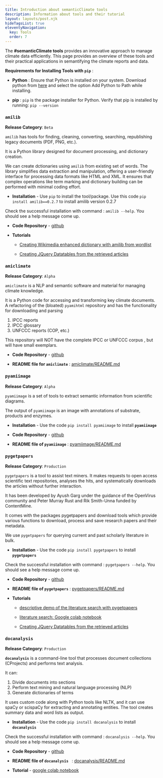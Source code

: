 ```yaml
---
title: Introduction about semanticClimate tools
description: Information about tools and their tutorial
layout: layouts/post.njk
hideTagsList: true
eleventyNavigation:
  key: Tools
  order: 7
---
```


The **#semanticClimate tools** provides an innovative approach to manage climate data efficiently. This page provides an overview of these tools and their practical applications in semantifying the climate reports and data.

**Requirements for Installing Tools with `pip`** : 

- **Python** : Ensure that Python is installed on your system. Download python from [here](https://www.python.org/downloads/) and select the option Add Python to Path while installing.
  
- **pip** : `pip` is the package installer for Python. Verify that pip is installed by running: `pip --version` 

### ```amilib```

**Release Category**: `Beta`

```amilib``` has tools for finding, cleaning, converting, searching, republishing legacy documents (PDF, PNG, etc.).

It is a Python library designed for document processing, and dictionary creation.

We can create dctionaries using ```amilib``` from existing set of words.
The library simplifies data extraction and manipulation, offering a user-friendly interface for processing data formats like HTML and XML. It ensures that complex operations like term marking and dictionary building can be performed with minimal coding effort.

- **Installation** - Use `pip` to install the tool/package. Use this code `pip install amilib==0.2.7` to install amilib version 0.2.7

Check the successful installation with command : `amilib --help`. You should see a help message come up.

- **Code Repository** - [github](https://github.com/petermr/amilib)

- **Tutorials** 
  
  - [Creating Wikimedia enhanced dictionary with amilib from wordlist](https://colab.research.google.com/drive/1QNETQ3bZFgOvu2iyZCZ0jM9tjTWuUiPi) 
  
  - [Creating JQuery Datatables from the retrieved articles](https://colab.research.google.com/drive/1RumRjh0EnKcLDmXhtYvxqMKi39BX_sB1#scrollTo=6KLi8nSQhfIx)
 

### ```amiclimate```

**Release Category**: `Alpha`

```amiclimate``` is a NLP and semantic software and material for managing climate knowledge.

It is a Python code for accessing and transforming key climate documents. A refactoring of the (bloated) ```pyamihtml``` repository and has the functionality for downloading and parsing

1.  IPCC reports
2.  IPCC glossary
3.  UNFCCC reports (COP, etc.)

This repository will NOT have the complete IPCC or UNFCCC corpus , but will have small exemplars.

- **Code Repository** - [github](https://github.com/petermr/amiclimate)

- **README file for ```amiclimate```** : [amiclimate/README.md](https://github.com/petermr/amiclimate/blob/main/README.md)

### ```pyamiimage```

**Release Category**: `Alpha`

```pyamiimage``` is a set of tools to extract semantic information from scientific diagrams.

The output of ```pyamiimage``` is an image with annotations of substrate, products and enzymes.

- **Installation** - Use the code `pip install pyamiimage` to install **`pyamiimage`**

- **Code Repository** - [github](https://github.com/petermr/pyamiimage)

- **README file of ```pyamiimage```** : [pyamiimage/README.md](https://github.com/petermr/pyamiimage/blob/main/README.md)


### ```pygetpapers```

**Release Category**: `Production`

```pygetpapers``` is a tool to assist text miners. It makes requests to open access scientific text repositories, analyses the hits, and systematically downloads the articles without further interaction. 

It has been developed by  Ayush Garg under the guidance of the OpenVirus community and Peter Murray Rust and Rik Smith-Unna funded by ContentMine.

It comes with the packages pygetpapers and download tools which provide various functions to download, process and save research papers and their metadata.

We use ```pygetpapers``` for querying current and past scholarly literature in bulk.

- **Installation** - Use the code `pip install pygetpapers` to install **`pygetpapers`**

Check the successful installation with command : `pygetpapers --help`. You should see a help message come up.

- **Code Repository** - [github](https://github.com/petermr/pygetpapers)

- **README file of ```pygetpapers```** : [pygetpapers/README.md](https://github.com/petermr/pygetpapers/blob/main/README.md)

- **Tutorials** 

  - [descriptive demo of the literature search with pygetpapers](https://youtu.be/cOW_NTeqErk)

  - [literature search: Google colab notebook](https://colab.research.google.com/drive/1-vM3BKV7NjvFXAdLGuqyNMh4VhPq6uMa?usp=sharing)

  - [Creating JQuery Datatables from the retrieved articles](https://colab.research.google.com/drive/1RumRjh0EnKcLDmXhtYvxqMKi39BX_sB1#scrollTo=6KLi8nSQhfIx)

### ```docanalysis```

**Release Category**: `Production`

**```docanalysis```** is a command-line tool that processes document collections (CProjects) and performs text analysis. 

It can:

1.  Divide documents into sections
2.  Perform text mining and natural language processing (NLP)
3.  Generate dictionaries of terms
   
It uses custom code along with Python tools like NLTK, and it can use spaCy or scispaCy for extracting and annotating entities. The tool creates summary data and word lists as output.

- **Installation** - Use the code `pip install docanalysis` to install **`docanalysis`**

Check the successful installation with command : `docanalysis --help`. You should see a help message come up.

- **Code Repository** - [github](https://github.com/petermr/docanalysis)

- **README file of ```docanalysis ```** : [docanalysis/README.md](https://github.com/petermr/docanalysis/blob/main/README.md)

- **Tutorial** - [google colab notebook](https://colab.research.google.com/drive/1sT2Die3pV3dLcyHgwZBg3IxS2FJ_8W0-?usp=sharing)
